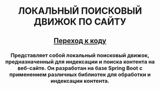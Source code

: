 <h1 align="center">ЛОКАЛЬНЫЙ ПОИСКОВЫЙ ДВИЖОК ПО САЙТУ</h1>
<h2 align="center"><a href="https://github.com/vadimsa3/searchengine/tree/master/src/main/java/searchengine" target="_blank">Переход к коду</a></h2>
<h3 align="center">Представляет собой локальный поисковый движок, предназначенный для индексации и поиска контента на веб-сайте. Он разработан на базе Spring Boot c применением различных библиотек для обработки и индексации контента.</h3>
